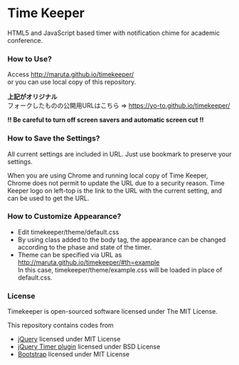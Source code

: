 # Time Keeper
HTML5 and JavaScript based timer with notification chime for academic conference.

### How to Use?
Access
http://maruta.github.io/timekeeper/  
or you can use local copy of this repository.

**上記がオリジナル**  
フォークしたものの公開用URLはこちら ⇒  https://yo-to.github.io/timekeeper/

**:bangbang: Be careful to turn off screen savers and automatic screen cut :bangbang:**

### How to Save the Settings?
All current settings are included in URL.
Just use bookmark to preserve your settings.

When you are using Chrome and running local copy of Time Keeper,
Chrome does not permit to update the URL due to a security reason.
Time Keeper logo on left-top is the link to the URL with the current setting, and can be used to get the URL.

### How to Customize Appearance?

 * Edit timekeeper/theme/default.css
 * By using class added to the body tag, the appearance can be changed according to the phase and state of the timer.
 * Theme can be specified via URL as  
   http://maruta.github.io/timekeeper/#th=example  
   In this case, timekeeper/theme/example.css will be loaded in place of default.css.

### License
Timekeeper is open-sourced software licensed under The MIT License.

This repository contains codes from
 * [jQuery](https://jquery.org/license/) licensed under MIT License
 * [jQuery Timer plugin](http://www.mattptr.net/) licensed under BSD License
 * [Bootstrap](https://github.com/twbs/bootstrap/blob/master/LICENSE) licensed under MIT License
